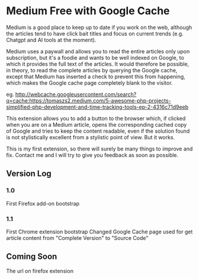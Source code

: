 # Medium Free with Google Cache

Medium is a good place to keep up to date if you work on the web, although the articles tend to have click bait titles and focus on current trends (e.g. Chatgpt and AI tools at the moment).

Medium uses a paywall and allows you to read the entire articles only upon subscription, but it's a foodie and wants to be well indexed on Google, to which it provides the full text of the articles. It would therefore be possible, in theory, to read the complete articles by querying the Google cache, except that Medium has inserted a check to prevent this from happening, which makes the Google cache page completely blank to the visitor.

eg. http://webcache.googleusercontent.com/search?q=cache:https://tomaszs2.medium.com/5-awesome-php-projects-simplified-php-development-and-time-tracking-tools-ep-2-4316c71d9eeb

This extension allows you to add a button to the browser which, if clicked when you are on a Medium article, opens the corresponding cached copy of Google and tries to keep the content readable, even if the solution found is not stylistically excellent from a stylistic point of view. But it works.

This is my first extension, so there will surely be many things to improve and fix. Contact me and I will try to give you feedback as soon as possible.

## Version Log
### 1.0 
First Firefox add-on bootstrap

### 1.1 
First Chrome extension bootstrap
Changed Google Cache page used for get article content from "Complete Version" to "Source Code"

## Coming Soon
The url on firefox extension
